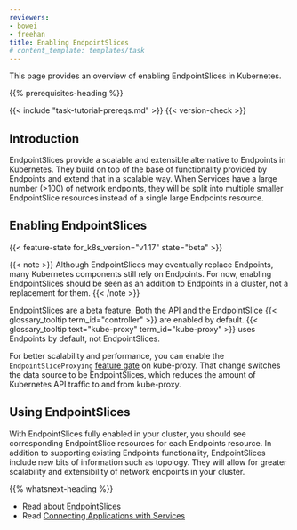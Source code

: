 ```yaml
---
reviewers:
- bowei
- freehan
title: Enabling EndpointSlices
# content_template: templates/task
---
```


<!-- overview -->
This page provides an overview of enabling EndpointSlices in Kubernetes.



{{% prerequisites-heading %}}

  {{< include "task-tutorial-prereqs.md" >}} {{< version-check >}}


<!-- steps -->

## Introduction

EndpointSlices provide a scalable and extensible alternative to Endpoints in
Kubernetes. They build on top of the base of functionality provided by Endpoints
and extend that in a scalable way. When Services have a large number (>100) of
network endpoints, they will be split into multiple smaller EndpointSlice
resources instead of a single large Endpoints resource.

## Enabling EndpointSlices

{{< feature-state for_k8s_version="v1.17" state="beta" >}}

{{< note >}}
Although EndpointSlices may eventually replace Endpoints, many Kubernetes
components still rely on Endpoints. For now, enabling EndpointSlices should be
seen as an addition to Endpoints in a cluster, not a replacement for them.
{{< /note >}}

EndpointSlices are a beta feature. Both the API and the EndpointSlice
{{< glossary_tooltip term_id="controller" >}} are enabled by default.
{{<  glossary_tooltip text="kube-proxy" term_id="kube-proxy" >}}
uses Endpoints by default, not EndpointSlices.

For better scalability and performance, you can enable the
`EndpointSliceProxying`
[feature gate](/docs/reference/command-line-tools-reference/feature-gates/)
on kube-proxy. That change
switches the data source to be EndpointSlices, which reduces the amount of
Kubernetes API traffic to and from kube-proxy.

## Using EndpointSlices

With EndpointSlices fully enabled in your cluster, you should see corresponding
EndpointSlice resources for each Endpoints resource. In addition to supporting
existing Endpoints functionality, EndpointSlices include new bits of information
such as topology. They will allow for greater scalability and extensibility of
network endpoints in your cluster.

{{% whatsnext-heading %}}


* Read about [EndpointSlices](/docs/concepts/services-networking/endpoint-slices/)
* Read [Connecting Applications with Services](/docs/concepts/services-networking/connect-applications-service/)


